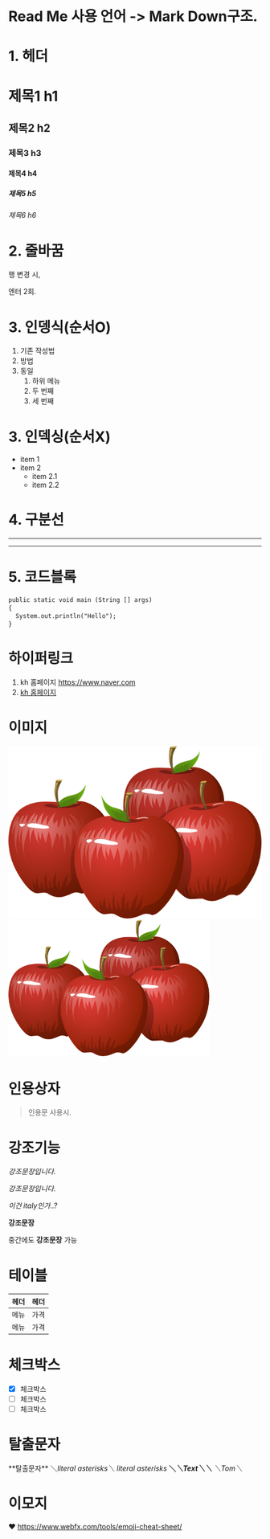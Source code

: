 # Read Me 사용 언어 -> Mark Down구조.

# 1. 헤더

# 제목1 h1
## 제목2 h2
### 제목3 h3
#### 제목4 h4
##### 제목5 h5
###### 제목6 h6
# 2. 줄바꿈
행 변경 시,

엔터 2회.

# 3. 인뎅식(순서O)
1. 기존 작성법
2. 방법
3. 동일
   1. 하위 메뉴
   2. 두 번째
   3. 세 번째

# 3. 인덱싱(순서X)
* item 1
* item 2
  * item 2.1
  * item 2.2

# 4. 구분선
___
***


# 5. 코드블록
```
public static void main (String [] args)
{
  System.out.println("Hello");
}
```

# 하이퍼링크
1. kh 홈페이지 <https://www.naver.com>
2. [kh 홈페이지](https://www.naver.com)

# 이미지
![오라클테스팅](https://github.com/hyunhub-Park/OracleTest/blob/dev/apple.png)
<img src="https://github.com/hyunhub-Park/OracleTest/blob/dev/apple.png" width="400px" alt="sample image">

# 인용상자
> 인용문 사용시.
>

# 강조기능
*강조문장입니다.*

_강조문장입니다._

_이건 italy인가..?_

**강조문장**

중간에도 **강조문장** 가능

# 테이블
헤더 | 헤더
-----|-----
메뉴 | 가격
메뉴 | 가격

# 체크박스
- [X] 체크박스
- [ ] 체크박스
- [ ] 체크박스

# 탈출문자
\*\*탈출문자\*\*
＼*literal asterisks＼* 
*literal asterisks* 
__＼*＼*Text＼*＼*__ 
_＼_Tom＼__

# 이모지
❤
<https://www.webfx.com/tools/emoji-cheat-sheet/>
